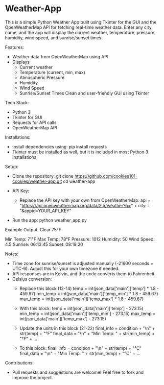 # Weather-App

This is a simple Python Weather App built using Tkinter for the GUI and the OpenWeatherMap API for fetching real-time weather data. Enter any city name, and the app will display the current weather, temperature, pressure, humidity, wind speed, and sunrise/sunset times.

Features:
- Weather data from OpenWeatherMap using API
- Displays
  - Current weather
  - Temperature (current, min, max)
  - Atmospheric Pressure
  - Humidity
  - Wind Speed
  - Sunrise/Sunset Times
Clean and user-friendly GUI using Tkinter

Tech Stack:
  - Python 3
  - Tkinter for GUI
  - Requests for API calls
  - OpenWeatherMap API

Installations:
  - Install dependencies using:
    pip install requests
  - Tkinter must be installed as well, but it is included in most Python 3 installations

Setup:
  - Clone the repository:
    git clone https://github.com/cookies101-cookies/weather-app.git
    cd weather-app
    
  - API Key:
    - Replace the API key with your own from OpenWeatherMap:
      api = "https://api.openweathermap.org/data/2.5/weather?q=" + city + "&appid=YOUR_API_KEY"

  - Run the app:
    python weather_app.py

Example Output:
  Clear
  75°F
  
  Min Temp: 71°F
  Max Temp: 78°F
  Pressure: 1012
  Humidity: 50
  Wind Speed: 4.5
  Sunrise: 06:13:45
  Sunset: 08:19:20

Notes:
- Time zone for sunrise/sunset is adjusted manually (-21600 seconds = UTC-6). Adjust this for your own timezone if needed.
- API responses are in Kelvin, and the code converts them to Fahrenheit.
- Celsius conversion:
  - Replace this block (12-14)
    temp = int(json_data['main']['temp'] * 1.8 - 459.67)
    min_temp = int(json_data['main']['temp_min'] * 1.8 - 459.67)
    max_temp = int(json_data['main']['temp_max'] * 1.8 - 459.67)
  - With this block:
    temp = int(json_data['main']['temp'] - 273.15)
    min_temp = int(json_data['main']['temp_min'] - 273.15)
    max_temp = int(json_data['main']['temp_max'] - 273.15)

  - Update the units in this block (21-22)
    final_info = condition + "\n" + str(temp) + "°F"
    final_data = "\n" + "Min Temp: " + str(min_temp) + "°F" + ...
  - To this block:
    final_info = condition + "\n" + str(temp) + "°C"
    final_data = "\n" + "Min Temp: " + str(min_temp) + "°C" + ...

Contributions:
- Pull requests and suggestions are welcome! Feel free to fork and improve the project.






